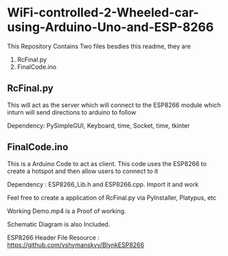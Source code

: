 # WiFi-controlled-2-Wheeled-car-using-Arduino-Uno-and-ESP-8266
This Repository Contains Two files besdies this readme, they are
  1. RcFinal.py
  2. FinalCode.ino

## RcFinal.py
This will act as the server which will connect to the ESP8266 module which inturn will send directions to arduino to follow


Dependency: PySimpleGUI, Keyboard, time, Socket, time, tkinter

## FinalCode.ino
This is a Arduino Code to act as client. This code uses the ESP8266 to create a hotspot and then allow users to connect to it 


Dependency : ESP8266_Lib.h and ESP8266.cpp.  Import it and work

Feel free to create a application of RcFinal.py via PyInstaller, Platypus, etc 


Working Demo.mp4 is a Proof of working. 

Schematic Diagram is also Included. 


ESP8266 Header File Resource : https://github.com/vshymanskyy/BlynkESP8266
